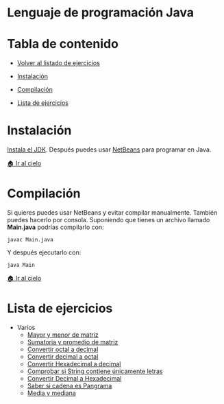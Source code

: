 # Lenguaje de programación Java
Tabla de contenido
===
- [Volver al listado de ejercicios](./README.md)
- [Instalación](#instalación)
  
- [Compilación](#compilación)
  
- [Lista de ejercicios](#lista-de-ejercicios)
  

# Instalación
[Instala el JDK](https://parzibyte.me/blog/2017/12/26/instalar-configurar-jdk-compilador-java-windows/). 
Después puedes usar [NetBeans](https://parzibyte.me/blog/2019/07/26/instalar-descargar-netbeans-ide-11/) para programar en Java.

[🏠 Ir al cielo](#tabla-de-contenido)

# Compilación
Si quieres puedes usar NetBeans y evitar compilar manualmente. También puedes hacerlo por consola. Suponiendo que tienes un
archivo llamado **Main.java** podrías compilarlo con:

`javac Main.java`

Y después ejecutarlo con:

`java Main`

[🏠 Ir al cielo](#tabla-de-contenido)
# Lista de ejercicios
- Varios
  - [Mayor y menor de matriz](https://parzibyte.me/blog/2020/02/11/java-mayor-menor-matriz/)
  - [Sumatoria y promedio de matriz](https://parzibyte.me/blog/2020/02/11/java-sumatoria-promedio-matriz/)
  - [Convertir octal a decimal](https://parzibyte.me/blog/2020/02/11/convertir-octal-decimal-java/)
  - [Convertir decimal a octal](https://parzibyte.me/blog/2020/02/21/java-convertir-decimal-octal/)
  - [Convertir Hexadecimal a decimal](https://parzibyte.me/blog/2020/02/25/java-convertir-hexadecimal-decimal/)
  - [Comprobar si String contiene únicamente letras](https://parzibyte.me/blog/2020/02/26/java-cadena-tiene-solo-letras/)
  - [Convertir Decimal a Hexadecimal](https://parzibyte.me/blog/2020/02/26/java-convertir-decimal-hexadecimal/)
  - [Saber si cadena es Pangrama](https://parzibyte.me/blog/2020/02/27/pangrama-java/)
  - [Media y mediana](https://parzibyte.me/blog/2020/02/28/media-mediana-java/)
